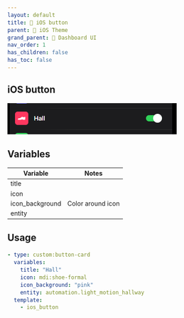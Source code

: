 ```yaml
---
layout: default
title: 🔘 iOS button
parent: 🍏 iOS Theme
grand_parent: 🦄 Dashboard UI
nav_order: 1
has_children: false
has_toc: false
---
```


## iOS button

![Image title](\assets\images\ios_templates\ios_button.png)


## Variables

| Variable                              | Notes                                                  |
| ------------------------------------- | ------------------------------------------------------ |
| title                                 |                                                        |
| icon                                  |                                                        |
| icon_background                       | Color around icon                                      |
| entity                                |                                                        | 


## Usage

```yaml
- type: custom:button-card
  variables:
    title: "Hall"
    icon: mdi:shoe-formal
    icon_background: "pink"
    entity: automation.light_motion_hallway
  template:
    - ios_button
```
